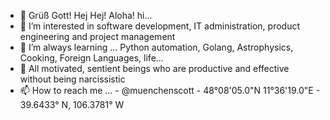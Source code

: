 - 👋 Grüß Gott! Hej Hej! Aloha! hi...
- 👀 I’m interested in software development, IT administration, product engineering and project management
- 🌱 I’m always learning ... Python automation, Golang, Astrophysics, Cooking, Foreign Languages, life...
- 💞️ All motivated, sentient beings who are productive and effective without being narcissistic 
- 📫 How to reach me ... 
      - @muenchenscott
      - 48°08'05.0"N 11°36'19.0"E
      - 39.6433° N, 106.3781° W

<!---
muenchenscott/muenchenscott is a ✨ special ✨ repository because its `README.md` (this file) appears on your GitHub profile.
You can click the Preview link to take a look at your changes.
--->
